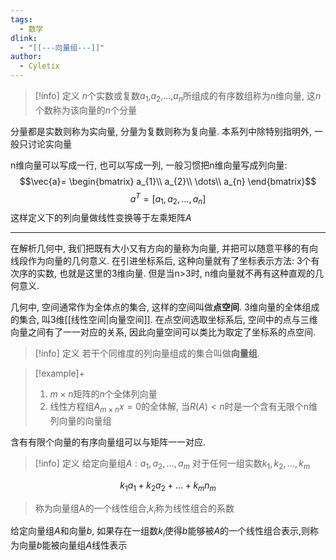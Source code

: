 ```yaml
---
tags:
  - 数学
dlink:
  - "[[---向量组---]]"
author:
  - Cyletix
---
```

>[!info] 定义
>$n$个实数或复数$a_{1}$,$a_{2}$,...,$a_{n}$所组成的有序数组称为$n$维向量, 这$n$个数称为该向量的$n$个分量

分量都是实数则称为实向量, 分量为复数则称为复向量. 
本系列中除特别指明外, 一般只讨论实向量

n维向量可以写成一行, 也可以写成一列, 一般习惯把n维向量写成列向量: 
$$\vec{a}=
\begin{bmatrix}
a_{1}\\
a_{2}\\
\dots\\
a_{n}
\end{bmatrix}$$
$$a^T=[a_{1},a_{2},\dots,a_{n}]$$
这样定义下的列向量做线性变换等于左乘矩阵$A$


---
在解析几何中, 我们把既有大小又有方向的量称为向量, 并把可以随意平移的有向线段作为向量的几何意义. 在引进坐标系后, 这种向量就有了坐标表示方法: 3个有次序的实数, 也就是这里的3维向量. 但是当n>3时, n维向量就不再有这种直观的几何意义. 

几何中, 空间通常作为全体点的集合, 这样的空间叫做**点空间**. 
3维向量的全体组成的集合, 叫3维[[线性空间|向量空间]]. 
在点空间选取坐标系后, 空间中的点与三维向量之间有了一一对应的关系, 因此向量空间可以类比为取定了坐标系的点空间.

>[!info] 定义
若干个同维度的列向量组成的集合叫做**向量组**. 

>[!example]+
> 1. $m\times n$矩阵的$n$个全体列向量
> 2. 线性方程组$A_{m\times n}x=0$的全体解, 当$R(A)<n$时是一个含有无限个n维列向量的向量组

含有有限个向量的有序向量组可以与矩阵一一对应. 

>[!info] 定义
>给定向量组$A: a_{1},a_{2},\dots,a_{m}$
>对于任何一组实数$k_{1},k_{2},\dots,k_{m}$
>
$$k_{1}a_{1}+k_{2}a_{2}+\dots+k_{m}n_{m}$$
>称为向量组A的一个线性组合,$k_{i}$称为线性组合的系数

给定向量组$A$和向量$b$, 如果存在一组数$k_{i}$使得$b$能够被$A$的一个线性组合表示,则称为向量$b$能被向量组$A$线性表示